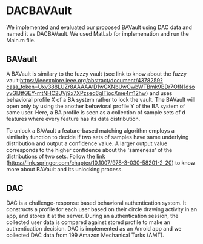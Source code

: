 # DACBAVAult
We implemented and evaluated our proposed BAVault using DAC data and named it as DACBAVault. We used MatLab for implemenation and run the Main.m file.

## BAVault
A BAVault is similary to the fuzzy vault (see link to know about the fuzzy vault:https://ieeexplore.ieee.org/abstract/document/4378259?casa_token=Uxv388LUZr8AAAAA:D1wGXNbUwOwbWTBmk9BDr7OfN1dsoyvGlJtfGEY-mtNHC2UVj9x7XPzsed6glTiocXme4m12hw) and uses behavioral profile X of a BA system rather to lock the vault. The BAVault will open only by using the another behavioral profile Y of the BA system of same user. Here, a BA profile is seen as a collection of sample sets of d features where every feature has its data distribution.

To unlock a BAVault a feature-based matching algorithm employs a similarity function to decide if two sets of samples have same underlying distribution and output a confidence value. A larger output value corresponds to the higher confidence about the 'sameness' of the distributions of two sets. Follow the link (https://link.springer.com/chapter/10.1007/978-3-030-58201-2_20) to know more about BAVault and its unlocking process. 

## DAC
DAC is a challenge-response based behavioral authentication system. It constructs a profile for each user based on their circle drawing activity in an app, and stores it at the server. During an authentication session, the collected user data is compared against stored profile to make an authentication decision. DAC is implemented as an Anroid app and we collected DAC data from 199 Amazon Mechanical Turks (AMT).
